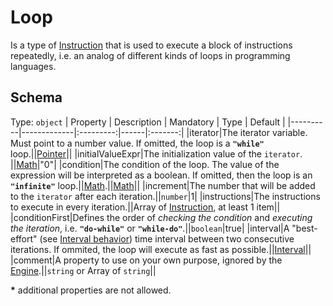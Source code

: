 # Loop
Is a type of [Instruction] that is used to execute a block of instructions repeatedly, i.e. an analog of different kinds of loops in programming languages.

## Schema

Type: `object`
| Property | Description | Mandatory | Type | Default |
|----------|-------------|:---------:|------|:-------:|
|iterator|The iterator variable. Must point to a number value. If omitted, the loop is a **`"while"`** loop.||[Pointer]||
|initialValueExpr|The initialization value of the `iterator`. ||[Math]|"0"|
|condition|The condition of the loop. The value of the expression will be interpreted as a boolean. If omitted, then the loop is an **`"infinite"`** loop.||[Math].||[Math]||
|increment|The number that will be added to the `iterator` after each iteration.||`number`|1|
|instructions|The instructions to execute in every iteration.||Array of [Instruction], at least 1 item||
|conditionFirst|Defines the order of *checking the condition* and *executing the iteration*, i.e. **`"do-while"`** or **`"while-do"`**.||`boolean`|true|
|interval|A "best-effort" (see [Interval behavior][intbeh]) time interval between two consecutive iterations. If ommited, the loop will execute as fast as possible.||[Interval]||
|comment|A property to use on your own purpose, ignored by the [Engine].||`string` or Array of `string`||

**\*** additional properties are not allowed.


[Engine]: ../Definitions.md#virtual-thing-engine-and-engine

[Instruction]: Instruction.md

[Pointer]: ../helper_components/Pointer.md
[Interval]: ../helper_components/Interval.md
[intbeh]: ../helper_components/Interval.md#Behavior
[Math]: ../helper_components/Math.md